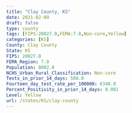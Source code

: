 ```yaml
---
title: "Clay County, KS"
date: 2021-02-09
draft: false
type: county
tags: [FIPS:20027.0,FEMA:7.0,Non-core,Yellow]
categories: [KS]
County: Clay County
State: KS
FIPS: 20027.0
FEMA_Region: 7.0
Population: 8002.0
NCHS_Urban_Rural_Classification: Non-core
Tests_in_prior_14_days: 508.0
Fourteen_day_test_rate_per_100000: 6348.0
Percent_Positivity_in_prior_14_days: 0.081
Level: Yellow
url: /states/KS/clay-county
---
```



